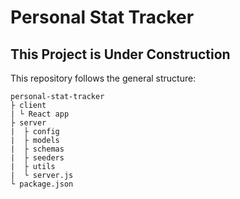 # Personal Stat Tracker

## This Project is Under Construction

This repository follows the general structure:

    personal-stat-tracker
    ├ client
    | └ React app
    ├ server
    |  ├ config
    |  ├ models
    |  ├ schemas
    |  ├ seeders
    |  ├ utils
    |  └ server.js
    └ package.json
